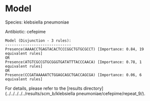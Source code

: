 
# Model

Species: klebsiella pneumoniae

Antibiotic: cefepime

```
Model (Disjunction - 3 rules):
------------------------------
Presence(AAAACCTGAGTACACTCCCGGCTGTGCGCCT) [Importance: 0.84, 19 equivalent rules]
OR
Presence(ATGTCGCCGTGCGGGTGATATTTACCCAACA) [Importance: 0.78, 1 equivalent rules]
OR
Presence(CCGATAAAAATCTGGAGCAGCTGACCAGCGA) [Importance: 0.06, 6 equivalent rules]

```

For details, please refer to the [results directory](../../../../../results/scm_b/klebsiella pneumoniae/cefepime/repeat_9/).

